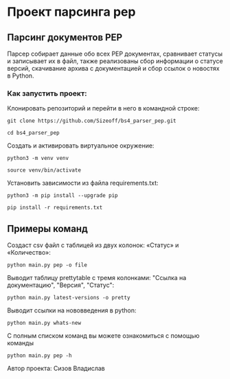 # Проект парсинга pep

## Парсинг документов PEP

Парсер собирает данные обо всех PEP документах, сравнивает статусы и записывает их в файл,
также реализованы сбор информации о статусе версий, скачивание архива с документацией и сбор ссылок о новостях в Python.


### Как запустить проект:

Клонировать репозиторий и перейти в него в командной строке:

```
git clone https://github.com/Sizeoff/bs4_parser_pep.git
```

```
cd bs4_parser_pep
```

Cоздать и активировать виртуальное окружение:

```
python3 -m venv venv
```

```
source venv/bin/activate
```

Установить зависимости из файла requirements.txt:

```
python3 -m pip install --upgrade pip
```

```
pip install -r requirements.txt
```

## Примеры команд


Создаст csv файл с таблицей из двух колонок: «Статус» и «Количество»:

```
python main.py pep -o file
```

Выводит таблицу prettytable с тремя колонками: "Ссылка на документацию", "Версия", "Статус":

```
python main.py latest-versions -o pretty 
```

Выводит ссылки на нововведения в python:

```
python main.py whats-new
```



С полным списком команд вы можете ознакомиться с помощью команды
```
python main.py pep -h
```

Автор проекта: Сизов Владислав